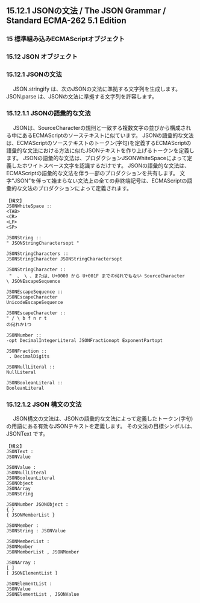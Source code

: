 15.12.1 JSONの文法 / The JSON Grammar / Standard ECMA-262 5.1 Edition
---------------------------------------------------------------------

### 15 標準組み込みECMAScriptオブジェクト

### 15.12 JSON オブジェクト

### 15.12.1 JSONの文法

　 JSON.stringify は、次のJSONの文法に準拠する文字列を生成します。 JSON.parse は、JSONの文法に準拠する文字列を許容します。

### 15.12.1.1 JSONの語彙的な文法

　 JSONは、SourceCharacterの規則と一致する複数文字の並びから構成される中にあるECMAScriptのソーステキストに似ています。 JSONの語彙的な文法は、ECMAScriptのソーステキストのトークン(字句)を定義するECMAScriptの語彙的な文法における方法に似たJSONテキストを作り上げるトークンを定義します。 JSONの語彙的な文法は、プロダクションJSONWhiteSpaceによって定義したホワイトスペース文字を認識するだけです。 JSONの語彙的な文法は、ECMAScriptの語彙的な文法を伴う一部のプロダクションを共有します。 文字“JSON”を伴って始まらない文法上の全ての非終端記号は、ECMAScriptの語彙的な文法のプロダクションによって定義されます。

    【構文】
    JSONWhiteSpace ::
    <TAB>
    <CR>
    <LF>
    <SP>

    JSONString ::
    " JSONStringCharactersopt "

    JSONStringCharacters ::
    JSONStringCharacter JSONStringCharactersopt

    JSONStringCharacter ::
     "  、 \ 、または、U+0000 から U+001F までの何れでもない SourceCharacter
    \ JSONEscapeSequence

    JSONEscapeSequence ::
    JSONEscapeCharacter
    UnicodeEscapeSequence

    JSONEscapeCharacter ::
    " / \ b f n r t
    の何れか1つ

    JSONNumber ::
    -opt DecimalIntegerLiteral JSONFractionopt ExponentPartopt

    JSONFraction ::
     . DecimalDigits

    JSONNullLiteral ::
    NullLiteral

    JSONBooleanLiteral ::
    BooleanLiteral

### 15.12.1.2 JSON 構文の文法

　 JSON構文の文法は、JSONの語彙的な文法によって定義したトークン(字句)の用語にある有効なJSONテキストを定義します。 その文法の目標シンボルは、JSONText です。

    【構文】
    JSONText :
    JSONValue

    JSONValue :
    JSONNullLiteral
    JSONBooleanLiteral
    JSONObject
    JSONArray
    JSONString

    JSONNumber JSONObject :
    { }
    { JSONMemberList }

    JSONMember :
    JSONString : JSONValue

    JSONMemberList :
    JSONMember
    JSONMemberList , JSONMember

    JSONArray :
    [ ]
    [ JSONElementList ]

    JSONElementList :
    JSONValue
    JSONElementList , JSONValue


